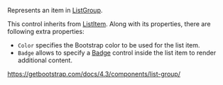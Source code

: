 Represents an item in [ListGroup](/docs/controls/bootstrap4/ListGroup/{branch}).

This control inherits from [ListItem](/docs/controls/bootstrap4/ListItem/{branch}). Along with its properties, there are following extra properties:

* `Color` specifies the Bootstrap color to be used for the list item.
* `Badge` allows to specify a [Badge](/docs/controls/bootstrap4/Badge/{branch}) control inside the list item to render additional content.

<https://getbootstrap.com/docs/4.3/components/list-group/>